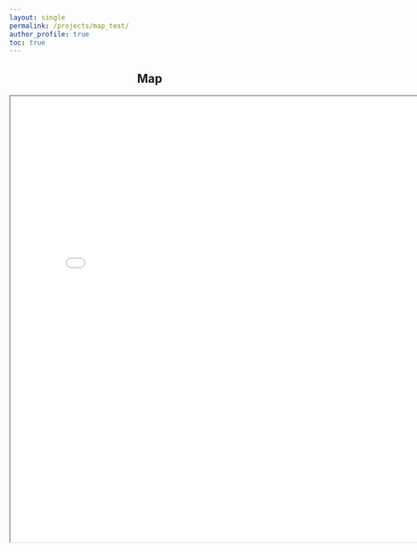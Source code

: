 ```yaml
---
layout: single
permalink: /projects/map_test/
author_profile: true
toc: true
---
```



<h2 align="center"> 
        Map
</h2>

<p align="center">
<iframe src="/images/folium_test.html" height="800" width="800"></iframe>
</p>
